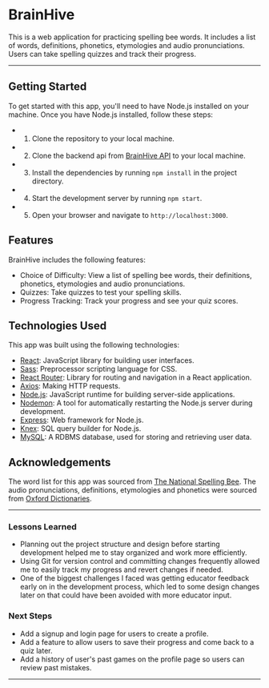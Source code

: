 # BrainHive
This is a web application for practicing spelling bee words. It includes a list of words, definitions, phonetics, etymologies and audio pronunciations. Users can take spelling quizzes and track their progress.

---

## Getting Started
To get started with this app, you'll need to have Node.js installed on your machine. Once you have Node.js installed, follow these steps:

- 1. Clone the repository to your local machine.
- 2. Clone the backend api from [BrainHive API](https://github.com/JustinAntunes-Cardoso/brainhive-api) to your local machine.
- 3. Install the dependencies by running `npm install` in the project directory.
- 4. Start the development server by running `npm start`.
- 5. Open your browser and navigate to `http://localhost:3000`.

## Features
BrainHive includes the following features:

- Choice of Difficulty: View a list of spelling bee words, their definitions, phonetics, etymologies and audio pronunciations.
- Quizzes: Take quizzes to test your spelling skills.
- Progress Tracking: Track your progress and see your quiz scores.

## Technologies Used
This app was built using the following technologies:

- [React](https://reactjs.org/): JavaScript library for building user interfaces.
- [Sass](https://sass-lang.com/): Preprocessor scripting language for CSS.
- [React Router](https://reactrouter.com/en/main): Library for routing and navigation in a React application.
- [Axios](https://axios-http.com/): Making HTTP requests.
- [Node.js](https://nodejs.org/en/): JavaScript runtime for building server-side applications.
- [Nodemon](https://nodemon.io/): A tool for automatically restarting the Node.js server during development.
- [Express](https://expressjs.com/): Web framework for Node.js.
- [Knex](https://knexjs.org/): SQL query builder for Node.js.
- [MySQL](https://www.mysql.com/): A RDBMS database, used for storing and retrieving user data.

## Acknowledgements
The word list for this app was sourced from [The National Spelling Bee](https://spellingbee.com/sites/default/files/inline-files/Words_of_the_Champions_Printable_FINAL.pdf).
The audio pronunciations, definitions, etymologies and phonetics were sourced from [Oxford Dictionaries](https://developer.oxforddictionaries.com/).

---

### Lessons Learned
- Planning out the project structure and design before starting development helped me to stay organized and work more efficiently.
- Using Git for version control and committing changes frequently allowed me to easily track my progress and revert changes if needed.
- One of the biggest challenges I faced was getting educator feedback early on in the development process, which led to some design changes later on that could have been avoided with more educator input.

### Next Steps
- Add a signup and login page for users to create a profile.
- Add a feature to allow users to save their progress and come back to a quiz later.
- Add a history of user's past games on the profile page so users can review past mistakes.

***
